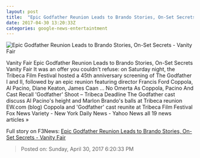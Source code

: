 ```yaml
---
layout: post
title:  "Epic Godfather Reunion Leads to Brando Stories, On-Set Secrets - Vanity Fair"
date: 2017-04-30 13:20:33Z
categories: google-news-entertaintment
---
```


![Epic Godfather Reunion Leads to Brando Stories, On-Set Secrets - Vanity Fair](http://media.vanityfair.com/photos/5905e31becc7f96450df363f/16:9/w_1200,h_630,c_limit/image.jpg)

Vanity Fair Epic Godfather Reunion Leads to Brando Stories, On-Set Secrets Vanity Fair It was an offer you couldn't refuse: on Saturday night, the Tribeca Film Festival hosted a 45th anniversary screening of The Godfather I and II, followed by an epic reunion featuring director Francis Ford Coppola, Al Pacino, Diane Keaton, James Caan ... No Omerta As Coppola, Pacino And Cast Recall 'Godfather' Shoot – Tribeca Deadline The Godfather cast discuss Al Pacino's height and Marlon Brando's balls at Tribeca reunion EW.com (blog) Coppola and 'Godfather' cast reunite at Tribeca Film Festival Fox News Variety - New York Daily News - Yahoo News all 19 news articles »


Full story on F3News: [Epic Godfather Reunion Leads to Brando Stories, On-Set Secrets - Vanity Fair](http://www.f3nws.com/n/rWDgUH)

> Posted on: Sunday, April 30, 2017 6:20:33 PM
